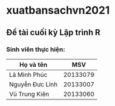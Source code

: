 # xuatbansachvn2021

## Đề tài cuối kỳ Lập trình R

### Sinh viên thực hiện:
|Họ và tên | MSV|
|---|---|
|Lã Minh Phúc | 20133079|
|Nguyễn Đưc Linh | 20133007|
|Vũ Trung Kiên | 20133060|
